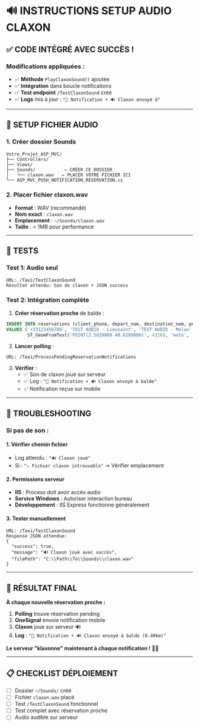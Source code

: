# 🔊 INSTRUCTIONS SETUP AUDIO CLAXON

## ✅ **CODE INTÉGRÉ AVEC SUCCÈS !**

### **Modifications appliquées :**
- ✅ **Méthode** `PlayClaxonSound()` ajoutée
- ✅ **Intégration** dans boucle notifications
- ✅ **Test endpoint** `/TestClaxonSound` créé
- ✅ **Logs** mis à jour : `"📱 Notification + 🔊 Claxon envoyé à"`

---

## 📁 **SETUP FICHIER AUDIO**

### **1. Créer dossier Sounds**
```
Votre_Projet_ASP_MVC/
├── Controllers/
├── Views/
├── Sounds/           ← CRÉER CE DOSSIER
│   └── claxon.wav   ← PLACER VOTRE FICHIER ICI
└── ASP_MVC_PUSH_NOTIFICATION_RESERVATION.cs
```

### **2. Placer fichier claxon.wav**
- **Format** : WAV (recommandé)
- **Nom exact** : `claxon.wav`
- **Emplacement** : `~/Sounds/claxon.wav`
- **Taille** : < 1MB pour performance

---

## 🧪 **TESTS**

### **Test 1: Audio seul**
```
URL: /Taxi/TestClaxonSound
Résultat attendu: Son de claxon + JSON success
```

### **Test 2: Intégration complète**
1. **Créer réservation proche** de balde :
```sql
INSERT INTO reservations (client_phone, depart_nom, destination_nom, position_depart, vehicle_type, statut, prix_total)
VALUES ('+33123456789', 'TEST AUDIO - Lieusaint', 'TEST AUDIO - Melun', 
        ST_GeomFromText('POINT(2.5820000 48.6280000)', 4326), 'moto', 'pending', 25.00);
```

2. **Lancer polling** :
```
URL: /Taxi/ProcessPendingReservationNotifications
```

3. **Vérifier** :
   - ✅ Son de claxon joué sur serveur
   - ✅ Log : `"📱 Notification + 🔊 Claxon envoyé à balde"`
   - ✅ Notification reçue sur mobile

---

## 🔧 **TROUBLESHOOTING**

### **Si pas de son :**

#### **1. Vérifier chemin fichier**
- Log attendu : `"🔊 Claxon joué"`
- Si : `"⚠️ Fichier claxon introuvable"` → Vérifier emplacement

#### **2. Permissions serveur**
- **IIS** : Process doit avoir accès audio
- **Service Windows** : Autoriser interaction bureau
- **Développement** : IIS Express fonctionne généralement

#### **3. Tester manuellement**
```
URL: /Taxi/TestClaxonSound
Response JSON attendue:
{
  "success": true,
  "message": "🔊 Claxon joué avec succès",
  "filePath": "C:\\Path\\To\\Sounds\\claxon.wav"
}
```

---

## 🎯 **RÉSULTAT FINAL**

**À chaque nouvelle réservation proche :**
1. **Polling** trouve réservation pending
2. **OneSignal** envoie notification mobile
3. **Claxon** joue sur serveur 🔊
4. **Log** : `"📱 Notification + 🔊 Claxon envoyé à balde (0.40km)"`

**Le serveur "klaxonne" maintenant à chaque notification !** 🚗📢

---

## 📋 **CHECKLIST DÉPLOIEMENT**

- [ ] Dossier `~/Sounds/` créé
- [ ] Fichier `claxon.wav` placé
- [ ] Test `/TestClaxonSound` fonctionnel
- [ ] Test complet avec réservation proche
- [ ] Audio audible sur serveur